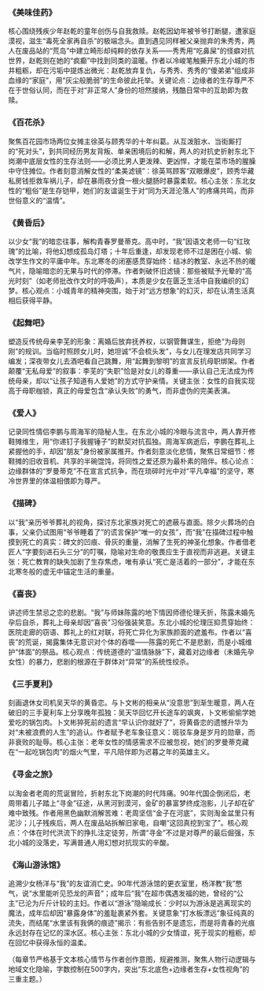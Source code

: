 
### 《美味佳药》  
核心围绕残疾少年赵乾的童年创伤与自我救赎。赵乾因幼年被爷爷打断腿，遭家庭漠视，滋生“毒死全家再自杀”的极端念头。直到遇见同样被父亲抛弃的朱秀秀，两人在废品站的“荒岛”中建立畸形却纯粹的依存关系——秀秀用“吃鼻屎”的怪癖对抗世界，赵乾则在她的“疯癫”中找到同类的温暖。作者以冷峻笔触撕开东北小城的市井粗粝，却在污垢中提炼出微光：赵乾放弃复仇，与秀秀、秀秀的“傻弟弟”组成非血缘的“家庭”，用“灰尘般脆弱”的生命彼此托举。关键论点：边缘者的生存尊严不在于世俗认同，而在于对“非正常人”身份的坦然接纳，残酷日常中的互助即为救赎。

### 《百花杀》  
聚焦百花园市场两位女摊主徐英与顾秀华的十年纠葛。从互泼脏水、当街厮打的“死对头”，到共同经历男友背叛、单亲困境后的和解，两人的对抗史折射东北下岗潮中底层女性的生存法则——必须比男人更泼辣、更凶悍，才能在菜市场的腥臊中守住摊位。作者刻意消解女性的“柔美滤镜”：徐英骂顾客“双眼爆皮”，顾秀华藏私房钱拒救车祸儿子，却在暴雨夜分食一根火腿肠时暴露柔软。核心主张：东北女性的“粗俗”是生存铠甲，她们的友谊诞生于对“同为天涯沦落人”的疼痛共鸣，而非世俗意义的“温情”。

### 《黄昏后》  
以少女“我”的暗恋往事，解构青春罗曼蒂克。高中时，“我”因语文老师一句“红玫瑰”的比喻，将他幻想成孤岛灯塔；十年后重逢，却发现老师不过是困在小城、偷改学生作文的平庸中年。东北寒冬的闭塞感贯穿始终：结冰的教室、永远不热的暖气片，隐喻暗恋的无果与时代的停滞。作者刺破怀旧滤镜：那些被赋予光晕的“高光时刻”（如老师批改作文时的呼吸声），本质是少女在匮乏生活中自我编织的幻梦。核心观点：小城青年的精神突围，始于对“远方想象”的幻灭，却在认清生活真相后获得平静。

### 《起舞吧》  
塑造反传统母亲李芜的形象：离婚后放弃抚养权，以钢管舞谋生，拒绝“为母则刚”的规训。当临时照顾女儿时，她坦诚“不会梳头发”，与女儿在理发店共同学习编发；深夜带女儿去酒吧看自己跳舞，用“起舞到黎明”的宣言反抗母职绑架。作者颠覆“无私母爱”的叙事：李芜的“失职”恰是对女儿的尊重——承认自己无法成为传统母亲，却以“让孩子知道有人爱她”的方式守护亲情。关键主张：女性的自我实现高于母职枷锁，真正的母爱包含“承认失败”的勇气，而非虚伪的完美表演。

### 《爱人》  
记录同性情侣李鹏与周海军的隐秘人生。在东北小城的冷眼与流言中，两人靠开修鞋摊维生，用“你递钉子我握锤子”的默契对抗孤独。周海军病逝后，李鹏在葬礼上紧握他的手，却因“朋友”身份被家属推开。作者刻意淡化悲情，聚焦日常细节：修鞋摊的旧收音机、共享的半碗馄饨，将同性之爱还原为最朴素的陪伴。核心论点：边缘群体的“罗曼蒂克”不在宣言式抗争，而在琐碎时光中对“平凡幸福”的坚守，寒冷世界里的体温相偎即为尊严。

### 《描碑》  
以“我”亲历爷爷葬礼的视角，探讨东北家族对死亡的遮蔽与直面。除夕火葬场的白事，父亲仍试图用“爷爷睡着了”的谎言保护“唯一的女孩”，而“我”在描碑过程中触摸到死亡的真实：碑文的凹痕、骨灰的重量，消解了生死的神圣化想象。作者借老匠人“字要刻进石头三分”的叮嘱，隐喻对生命的敬畏应生于直视而非逃避。关键主张：死亡教育的缺失加剧了生存焦虑，唯有承认“死亡是活着的一部分”，才能在东北寒冬般的虚无中锚定生活的重量。

### 《喜丧》  
讲述师生禁忌之恋的悲剧。“我”与师妹陈露的地下情因师德伦理夭折，陈露未婚先孕后自杀，葬礼上母亲却因“喜丧”习俗强装笑意。东北小城的伦理压抑贯穿始终：医院走廊的窃语、葬礼上的红对联，将死亡异化为家族颜面的遮羞布。作者以“喜丧”的荒诞，揭露集体无意识对个体的吞噬——陈露的死亡不是悲剧，而是小城维护“体面”的祭品。核心观点：传统道德的“温情脉脉”下，藏着对边缘者（未婚先孕女性）的暴力，悲剧的根源在于群体对“异常”的系统性绞杀。

### 《三手夏利》  
刻画退休女司机吴天华的黄昏恋。与卜文彬的相亲从“没意思”到渐生暖意，两人在破旧的三手夏利车上分享晚年孤独：吴天华回忆开长途车的飒爽，卜文彬偷偷学她爱吃的锅包肉。卜文彬猝死前的遗言“早认识你就好了”，将黄昏恋的遗憾升华为对“未被浪费的人生”的追认。作者赋予老车象征意义：斑驳车身是岁月的勋章，而非衰败的耻辱。核心主张：老年女性的情感需求不应被忽视，她们的罗曼蒂克藏在“一起吃锅包肉”的烟火气里，平凡陪伴即为迟暮之年的英雄主义。

### 《寻金之旅》  
以淘金者老周的荒诞冒险，折射东北下岗潮的时代阵痛。90年代国企倒闭后，老周带着儿子踏上“寻金”征途，从黑河到漠河，金矿的暴富梦终成泡影，儿子却在矿难中致残。作者用黑色幽默消解苦难：老周坚信“金子在河底”，实则淘金盆里只有泥沙；儿子残疾后，两人在废品站拆解旧家电，自嘲“这回真挖到宝了”。核心观点：个体在时代洪流下的挣扎注定徒劳，所谓“寻金”不过是对尊严的最后倔强，东北小城的没落史，写满普通人用幻想对抗现实的辛酸。

### 《海山游泳馆》  
追溯少女杨洋与“我”的友谊消亡史。90年代游泳馆的更衣室里，杨洋教“我”憋气，说“水里能听见恐龙的声音”；成年后“我”在超市偶遇发福的她，曾经的“公主”已沦为斤斤计较的主妇。作者以“游泳”隐喻成长：少时以为游泳是逃离现实的魔法，成年后却因“暴露身体”的羞耻裹紧外套。关键意象“打水板漂远”象征纯真的流失，而结尾“水里该有我俩的痕迹”揭示：有些告别不是遗忘，而是将青春的光痕永远封存在记忆的深水区。核心主张：东北小城的少女情谊，死于现实的粗粝，却在回忆中获得永恒的温柔。

（每章节严格基于文本核心情节与作者创作意图，规避推测，聚焦人物行动逻辑与地域文化隐喻，字数控制在500字内，突出“东北底色+边缘者生存+女性视角”的三重主题。）